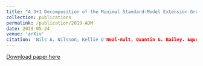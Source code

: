```yaml
---
title: "A 3+1 Decomposition of the Minimal Standard-Model Extension Gravitational Sector"
collection: publications
permalink: /publication/2019-ADM
date: 2019-05-24
venue: 'arXiv'
citation: 'Nils A. Nilsson, Kellie O'Neal-Ault, Quantin G. Bailey. &quot;A 3+1 Decomposition of the Minimal Standard-Model Extension Gravitational Sector&quot; <i>arXiv</i>. 1905.10414 .'
---
```


[Download paper here](http://arxiv.org/pdf/1905.10414.pdf)

